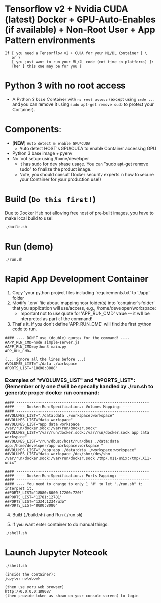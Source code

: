# Tensorflow v2 + Nvidia CUDA (latest) Docker + GPU-Auto-Enables (if available) + Non-Root User + App Pattern environments

```
If [ you need a Tensorflow v2 + CUDA for your ML/DL Container ] \
   or \
   [ you just want to run your ML/DL code (not time in platforms) ]:
   Then [ this one may be for you ]
```

# Python 3 with no root access 
* A Python 3 base Container with `no root access` (except using `sudo ...` and you can remove it using `sudo apt-get remove sudo` to protect your Container). 

# Components:
* (**NEW**) `Auto detect & enable GPU/CUDA`
  * Auto detect HOST's GPU/CUDA to enable Container accessing GPU
* Python 3 base image + pyenv
* No root setup: using /home/developer 
  * It has sudo for dev phase usage. You can "sudo apt-get remove sudo" to finalize the product image.
  * Note, you should consult Docker security experts in how to secure your Container for your production use!)

# Build (`Do this first!`)
Due to Docker Hub not allowing free host of pre-built images, you have to make local build to use!
```
./build.sh
```

# Run (demo)
```
./run.sh
```

# Rapid App Development Container
1. Copy 'your python project files including 'requirements.txt' to './app' folder
2. Modify '.env' file about 'mapping host folder(s) into 'container's folder' that you application will use/access, e.g., /home/developer/workspace:
   * Important not to use quote for 'APP_RUN_CMD' value -- it will be interpreted as part of the command!
3. That's it. If you don't define 'APP_RUN_CMD' will find the first python code to run.
```
#### ---- DON'T use (double) quotes for the command! ----
#APP_RUN_CMD=node simple-server.js
#APP_RUN_CMD=python3 main.py
APP_RUN_CMD=

(... ignore all the lines before ...)
#VOLUMES_LIST="./data ./workspace
#PORTS_LIST="18808:8888"

```
### Examples of "#VOLUMES_LIST" and "#PORTS_LIST": (Remember only one # will be specally handled by ./run.sh to generate proper docker run command:
```
#### -------------------------------------------------------------
#### ---- Docker:Run:Specifications: Volumes Mapping: ----
#### -------------------------------------------------------------
##VOLUMES_LIST="./data:data ./workspace:workspace"
##VOLUMES_LIST="data workspace"
##VOLUMES_LIST="app data workspace /var/run/docker.sock:/var/run/docker.sock"
##VOLUMES_LIST="/var/run/docker.sock:/var/run/docker.sock app data workspace"
##VOLUMES_LIST="/run/dbus:/host/run/dbus ./data:data app:/home/developer/app workspace:workspace "
##VOLUMES_LIST="./app:app ./data:data ./workspace:workspace"
##VOLUMES_LIST="data workspace /dev/shm:/dev/shm /var/run/docker.sock:/var/run/docker.sock /tmp/.X11-unix:/tmp/.X11-unix"

#### -------------------------------------------------------------
#### ---- Docker:Run:Specifications: Ports Mapping: ----
#### -------------------------------------------------------------
#### ---- You need to change to only 1 '#' to let "./run.sh" to interpret it.
##PORTS_LIST="18080:8000 17200:7200"
##PORTS_LIST="12781:12781"
##PORTS_LIST="1234:1234/udp"
##PORTS_LIST="8080:8080"
```
4. Build (./build.sh) and Run (./run.sh)

5. If you want enter container to do manual things:
```
./shell.sh
```

# Launch Jupyter Noteook
```
./shell.sh

(inside the container):
jupyter notebook

(then use yoru web browser)
http://0.0.0.0:18808/
(then provide token as shown on your console screen) to login
```

